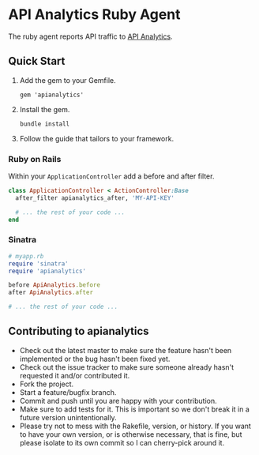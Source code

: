 # API Analytics Ruby Agent

The ruby agent reports API traffic to [API Analytics](http://apianalytics.com).


## Quick Start

1. Add the gem to your Gemfile.

    ```text
    gem 'apianalytics'
    ```

2. Install the gem.

    ```shell
    bundle install
    ```

3. Follow the guide that tailors to your framework.

### Ruby on Rails

Within your `ApplicationController` add a before and after filter.

```ruby
class ApplicationController < ActionController:Base
  after_filter apianalytics_after, 'MY-API-KEY'

  # ... the rest of your code ...
end
```

### Sinatra

```ruby
# myapp.rb
require 'sinatra'
require 'apianalytics'

before ApiAnalytics.before
after ApiAnalytics.after

# ... the rest of your code ...
```


## Contributing to apianalytics

* Check out the latest master to make sure the feature hasn't been implemented or the bug hasn't been fixed yet.
* Check out the issue tracker to make sure someone already hasn't requested it and/or contributed it.
* Fork the project.
* Start a feature/bugfix branch.
* Commit and push until you are happy with your contribution.
* Make sure to add tests for it. This is important so we don't break it in a future version unintentionally.
* Please try not to mess with the Rakefile, version, or history. If you want to have your own version, or is otherwise necessary, that is fine, but please isolate to its own commit so I can cherry-pick around it.


